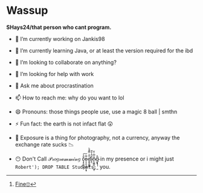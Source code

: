 # Wassup


**SHays24/that person who cant program.**
- 🔭 I’m currently working on Jankis98
- 🌱 I’m currently learning Java, or at least the version required for the ibd
- 👯 I’m looking to collaborate on anything?
- 🤔 I’m looking for help with work
- 💬 Ask me about procrastination
- 📫 How to reach me: why do you want to lol
- 😄 Pronouns: those things people use, use a magic 8 ball | smthn
- ⚡ Fun fact: the earth is not infact flat 😲  
- 📸 Exposure is a thing for photography, not a currency, anyway the exchange rate sucks 📉

- 😶 Don't Call 𝒫𝓇𝑜𝑔𝓇𝒶𝓂𝓂𝒾𝓃𝑔 ç̵̞̯̱͍͕̄̑̉͠ͅͅo̵͕͎̭͎̗̻̝͙̟̿d̷͖̫̱̫̲̻͊̔̿͊̌̀̕ḯ̴̢̏̾̐͂ͅñ̴̢̫͇̼̠̤̦͖͎̆͆̇͛̋ĝ̴͓̽͘ͅ  in my presence or i might just ```Robert'); DROP TABLE Students;```[^1] you.

[^1]:[Fine🙄](https://xkcd.com/327/)
